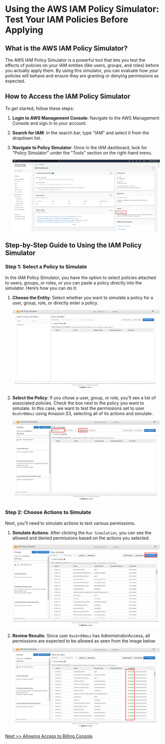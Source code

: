 # **Using the AWS IAM Policy Simulator: Test Your IAM Policies Before Applying**

## **What is the AWS IAM Policy Simulator?**

The AWS IAM Policy Simulator is a powerful tool that lets you test the effects of policies on your IAM entities (like users, groups, and roles) before you actually apply them. By using this simulator, you can evaluate how your policies will behave and ensure they are granting or denying permissions as expected.

## **How to Access the IAM Policy Simulator**

To get started, follow these steps:

1. **Login to AWS Management Console**: 
   Navigate to the AWS Management Console and sign in to your account.

2. **Search for IAM**: 
   In the search bar, type "IAM" and select it from the dropdown list.

3. **Navigate to Policy Simulator**:
   Once in the IAM dashboard, look for "Policy Simulator" under the "Tools" section on the right-hand menu.

   ![](img/policysim-1.png)

## **Step-by-Step Guide to Using the IAM Policy Simulator**

### **Step 1: Select a Policy to Simulate**

In the IAM Policy Simulator, you have the option to select policies attached to users, groups, or roles, or you can paste a policy directly into the simulator. Here’s how you can do it:

1. **Choose the Entity**: 
   Select whether you want to simulate a policy for a user, group, role, or directly enter a policy.

   ![](img/policysim-2.png)

2. **Select the Policy**: 
   If you chose a user, group, or role, you’ll see a list of associated policies. Check the box next to the policy you want to simulate. In this case, we want to test the permissions set to user `0xshr00msz` using Amazon S3, selecting all of its actions and simulate.

   ![](img/policysim-3.png)




### **Step 2: Choose Actions to Simulate**

Next, you'll need to simulate actions to test various permissions.

1. **Simulate Actions**:
   After clicking the `Run Simulation`, you can see the allowed and denied permissions based on the actions you selected. 

   ![](img/policysim-5.png)

2. **Review Results**:
   Since user `0xshr00msz` has AdministratorAccess, all permissions are expected to be allowed as seen from the image below

   ![](img/policysim-6.png)


[Next >> Allowing Access to Billing Console](14%20-%20Allowing%20Access%20to%20Billing%20Console.md)